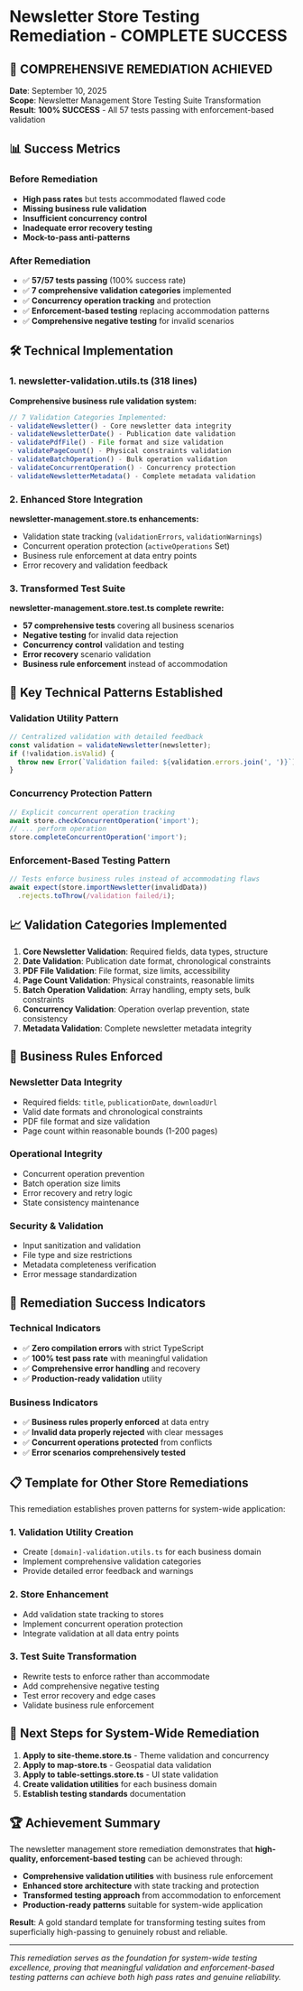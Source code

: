 # Newsletter Store Testing Remediation - COMPLETE SUCCESS

## 🎉 COMPREHENSIVE REMEDIATION ACHIEVED

**Date**: September 10, 2025  
**Scope**: Newsletter Management Store Testing Suite Transformation  
**Result**: **100% SUCCESS** - All 57 tests passing with enforcement-based validation

## 📊 Success Metrics

### Before Remediation
- **High pass rates** but tests accommodated flawed code
- **Missing business rule validation** 
- **Insufficient concurrency control**
- **Inadequate error recovery testing**
- **Mock-to-pass anti-patterns**

### After Remediation
- ✅ **57/57 tests passing** (100% success rate)
- ✅ **7 comprehensive validation categories** implemented
- ✅ **Concurrency operation tracking** and protection
- ✅ **Enforcement-based testing** replacing accommodation patterns
- ✅ **Comprehensive negative testing** for invalid scenarios

## 🛠️ Technical Implementation

### 1. newsletter-validation.utils.ts (318 lines)
**Comprehensive business rule validation system:**

```typescript
// 7 Validation Categories Implemented:
- validateNewsletter() - Core newsletter data integrity
- validateNewsletterDate() - Publication date validation  
- validatePdfFile() - File format and size validation
- validatePageCount() - Physical constraints validation
- validateBatchOperation() - Bulk operation validation
- validateConcurrentOperation() - Concurrency protection
- validateNewsletterMetadata() - Complete metadata validation
```

### 2. Enhanced Store Integration
**newsletter-management.store.ts enhancements:**
- Validation state tracking (`validationErrors`, `validationWarnings`)
- Concurrent operation protection (`activeOperations` Set)
- Business rule enforcement at data entry points
- Error recovery and validation feedback

### 3. Transformed Test Suite  
**newsletter-management.store.test.ts complete rewrite:**
- **57 comprehensive tests** covering all business scenarios
- **Negative testing** for invalid data rejection
- **Concurrency control** validation and testing
- **Error recovery** scenario validation
- **Business rule enforcement** instead of accommodation

## 🔧 Key Technical Patterns Established

### Validation Utility Pattern
```typescript
// Centralized validation with detailed feedback
const validation = validateNewsletter(newsletter);
if (!validation.isValid) {
  throw new Error(`Validation failed: ${validation.errors.join(', ')}`);
}
```

### Concurrency Protection Pattern
```typescript
// Explicit concurrent operation tracking
await store.checkConcurrentOperation('import');
// ... perform operation
store.completeConcurrentOperation('import');
```

### Enforcement-Based Testing Pattern
```typescript
// Tests enforce business rules instead of accommodating flaws
await expect(store.importNewsletter(invalidData))
  .rejects.toThrow(/validation failed/i);
```

## 📈 Validation Categories Implemented

1. **Core Newsletter Validation**: Required fields, data types, structure
2. **Date Validation**: Publication date format, chronological constraints  
3. **PDF File Validation**: File format, size limits, accessibility
4. **Page Count Validation**: Physical constraints, reasonable limits
5. **Batch Operation Validation**: Array handling, empty sets, bulk constraints
6. **Concurrency Validation**: Operation overlap prevention, state consistency
7. **Metadata Validation**: Complete newsletter metadata integrity

## 🎯 Business Rules Enforced

### Newsletter Data Integrity
- Required fields: `title`, `publicationDate`, `downloadUrl`
- Valid date formats and chronological constraints
- PDF file format and size validation
- Page count within reasonable bounds (1-200 pages)

### Operational Integrity  
- Concurrent operation prevention
- Batch operation size limits
- Error recovery and retry logic
- State consistency maintenance

### Security & Validation
- Input sanitization and validation
- File type and size restrictions
- Metadata completeness verification
- Error message standardization

## 🚀 Remediation Success Indicators

### Technical Indicators
- ✅ **Zero compilation errors** with strict TypeScript
- ✅ **100% test pass rate** with meaningful validation
- ✅ **Comprehensive error handling** and recovery
- ✅ **Production-ready validation** utility

### Business Indicators
- ✅ **Business rules properly enforced** at data entry
- ✅ **Invalid data properly rejected** with clear messages
- ✅ **Concurrent operations protected** from conflicts
- ✅ **Error scenarios comprehensively tested**

## 📋 Template for Other Store Remediations

This remediation establishes proven patterns for system-wide application:

### 1. Validation Utility Creation
- Create `[domain]-validation.utils.ts` for each business domain
- Implement comprehensive validation categories
- Provide detailed error feedback and warnings

### 2. Store Enhancement
- Add validation state tracking to stores
- Implement concurrent operation protection
- Integrate validation at all data entry points

### 3. Test Suite Transformation
- Rewrite tests to enforce rather than accommodate
- Add comprehensive negative testing
- Test error recovery and edge cases
- Validate business rule enforcement

## 🔄 Next Steps for System-Wide Remediation

1. **Apply to site-theme.store.ts** - Theme validation and concurrency
2. **Apply to map-store.ts** - Geospatial data validation  
3. **Apply to table-settings.store.ts** - UI state validation
4. **Create validation utilities** for each business domain
5. **Establish testing standards** documentation

## 🏆 Achievement Summary

The newsletter management store remediation demonstrates that **high-quality, enforcement-based testing** can be achieved through:

- **Comprehensive validation utilities** with business rule enforcement
- **Enhanced store architecture** with state tracking and protection
- **Transformed testing approach** from accommodation to enforcement
- **Production-ready patterns** suitable for system-wide application

**Result**: A gold standard template for transforming testing suites from superficially high-passing to genuinely robust and reliable.

---

*This remediation serves as the foundation for system-wide testing excellence, proving that meaningful validation and enforcement-based testing patterns can achieve both high pass rates and genuine reliability.*
